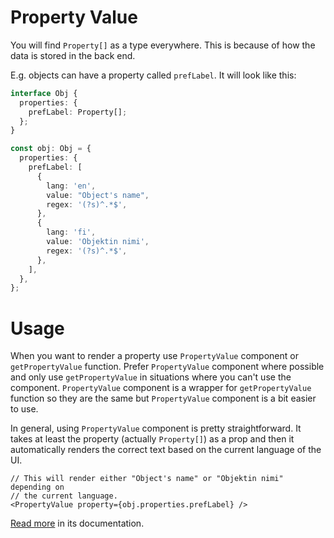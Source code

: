 # Property Value

You will find `Property[]` as a type everywhere. This is because of how the data
is stored in the back end.

E.g. objects can have a property called `prefLabel`. It will look like this:

```ts
interface Obj {
  properties: {
    prefLabel: Property[];
  };
}

const obj: Obj = {
  properties: {
    prefLabel: [
      {
        lang: 'en',
        value: "Object's name",
        regex: '(?s)^.*$',
      },
      {
        lang: 'fi',
        value: 'Objektin nimi',
        regex: '(?s)^.*$',
      },
    ],
  },
};
```

# Usage

When you want to render a property use `PropertyValue` component or
`getPropertyValue` function. Prefer `PropertyValue` component where possible and
only use `getPropertyValue` in situations where you can't use the component.
`PropertyValue` component is a wrapper for `getPropertyValue` function so they
are the same but `PropertyValue` component is a bit easier to use.

In general, using `PropertyValue` component is pretty straightforward. It takes
at least the property (actually `Property[]`) as a prop and then it
automatically renders the correct text based on the current language of the UI.

```tsx
// This will render either "Object's name" or "Objektin nimi" depending on
// the current language.
<PropertyValue property={obj.properties.prefLabel} />
```

[Read more](../terminology-ui/src/common/components/property-value/property-value.md)
in its documentation.
